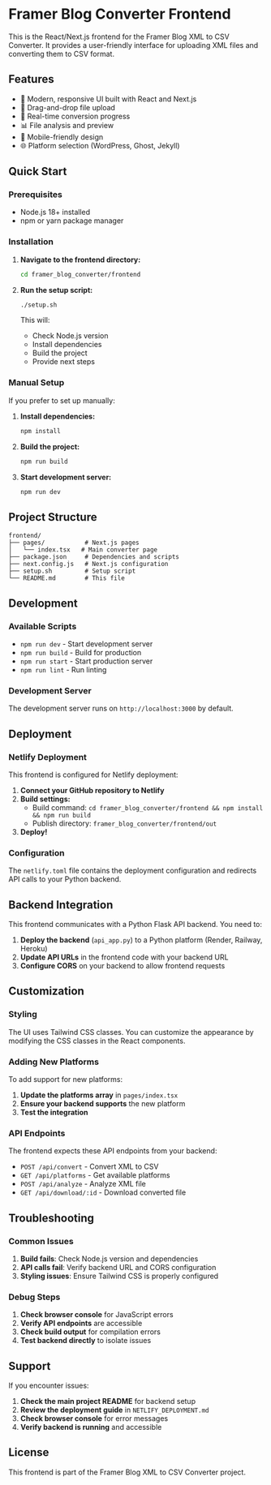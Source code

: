 # Framer Blog Converter Frontend

This is the React/Next.js frontend for the Framer Blog XML to CSV Converter. It provides a user-friendly interface for uploading XML files and converting them to CSV format.

## Features

- 🎨 Modern, responsive UI built with React and Next.js
- 📁 Drag-and-drop file upload
- 🔄 Real-time conversion progress
- 📊 File analysis and preview
- 📱 Mobile-friendly design
- 🌐 Platform selection (WordPress, Ghost, Jekyll)

## Quick Start

### Prerequisites

- Node.js 18+ installed
- npm or yarn package manager

### Installation

1. **Navigate to the frontend directory:**
   ```bash
   cd framer_blog_converter/frontend
   ```

2. **Run the setup script:**
   ```bash
   ./setup.sh
   ```

   This will:
   - Check Node.js version
   - Install dependencies
   - Build the project
   - Provide next steps

### Manual Setup

If you prefer to set up manually:

1. **Install dependencies:**
   ```bash
   npm install
   ```

2. **Build the project:**
   ```bash
   npm run build
   ```

3. **Start development server:**
   ```bash
   npm run dev
   ```

## Project Structure

```
frontend/
├── pages/           # Next.js pages
│   └── index.tsx   # Main converter page
├── package.json     # Dependencies and scripts
├── next.config.js   # Next.js configuration
├── setup.sh         # Setup script
└── README.md        # This file
```

## Development

### Available Scripts

- `npm run dev` - Start development server
- `npm run build` - Build for production
- `npm run start` - Start production server
- `npm run lint` - Run linting

### Development Server

The development server runs on `http://localhost:3000` by default.

## Deployment

### Netlify Deployment

This frontend is configured for Netlify deployment:

1. **Connect your GitHub repository to Netlify**
2. **Build settings:**
   - Build command: `cd framer_blog_converter/frontend && npm install && npm run build`
   - Publish directory: `framer_blog_converter/frontend/out`
3. **Deploy!**

### Configuration

The `netlify.toml` file contains the deployment configuration and redirects API calls to your Python backend.

## Backend Integration

This frontend communicates with a Python Flask API backend. You need to:

1. **Deploy the backend** (`api_app.py`) to a Python platform (Render, Railway, Heroku)
2. **Update API URLs** in the frontend code with your backend URL
3. **Configure CORS** on your backend to allow frontend requests

## Customization

### Styling

The UI uses Tailwind CSS classes. You can customize the appearance by modifying the CSS classes in the React components.

### Adding New Platforms

To add support for new platforms:

1. **Update the platforms array** in `pages/index.tsx`
2. **Ensure your backend supports** the new platform
3. **Test the integration**

### API Endpoints

The frontend expects these API endpoints from your backend:

- `POST /api/convert` - Convert XML to CSV
- `GET /api/platforms` - Get available platforms
- `POST /api/analyze` - Analyze XML file
- `GET /api/download/:id` - Download converted file

## Troubleshooting

### Common Issues

1. **Build fails**: Check Node.js version and dependencies
2. **API calls fail**: Verify backend URL and CORS configuration
3. **Styling issues**: Ensure Tailwind CSS is properly configured

### Debug Steps

1. **Check browser console** for JavaScript errors
2. **Verify API endpoints** are accessible
3. **Check build output** for compilation errors
4. **Test backend directly** to isolate issues

## Support

If you encounter issues:

1. **Check the main project README** for backend setup
2. **Review the deployment guide** in `NETLIFY_DEPLOYMENT.md`
3. **Check browser console** for error messages
4. **Verify backend is running** and accessible

## License

This frontend is part of the Framer Blog XML to CSV Converter project.
